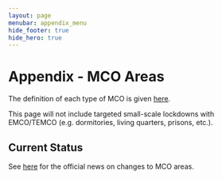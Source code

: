 ```yaml
---
layout: page
menubar: appendix_menu
hide_footer: true
hide_hero: true
---
```



# Appendix - MCO Areas

The definition of each type of MCO is given [here](/appendix-acronyms).

This page will not include targeted small-scale lockdowns with EMCO/TEMCO (e.g. dormitories, living quarters, prisons, etc.).

## Current Status

See [here](http://covid-19.moh.gov.my/faqsop/sop-perintah-kawalan-pergerakan-pkp) for the official news on changes to MCO areas.

<!-- 

The entire country is on RMCO until 31 Mar 2021.

| States |  |  |  |
|--------|--|--|--|
| Johor<sup>1</sup>    | [Negeri Sembilan]  | Perlis<sup>3</sup>   | Terengganu<sup>2</sup> |
| Kedah<sup>2</sup>    | Pahang<sup>2</sup> | Sabah<sup>1</sup>    | W.P. Kuala Lumpur<sup>1</sup> |
| Kelantan<sup>1</sup> | Penang<sup>1</sup> | [Sarawak]            | W.P. Labuan<sup>1</sup> |
| Melaka<sup>1</sup>   | Perak<sup>2</sup>  | Selangor<sup>1</sup> | W.P. Putrajaya<sup>1</sup> |


_<sup>1</sup> MCO until 4 Feb 2021_

_<sup>2</sup> CMCO until 21 Jan 2021, then MCO until 4 Feb 2021_

_<sup>3</sup> RMCO until 21 Jan 2021, then MCO until 4 Feb 2021_ 


| States/F.T.s | MCOs and Effective Periods |
|--------|-|
|Johor| MCO: until 26 Jan 2021 |
|Kedah| CMCO: until 21 Jan 2021<br/>MCO: 22 Jan - 4 Feb 2021 |
|Kelantan| MCO: until 26 Jan 2021 |
|Melaka| MCO: until 26 Jan 2021 |
|[Negeri Sembilan]| CMCO: until 21 Jan 2021<br/>MCO: 22 Jan - 4 Feb 2021 |
|Pahang| CMCO: until 21 Jan 2021<br/>MCO: 22 Jan - 4 Feb 2021 |
|Penang| MCO: until 26 Jan 2021 |
|Perak| CMCO: until 21 Jan 2021<br/>MCO: 22 Jan - 4 Feb 2021 |
|Perlis| RMCO: until 21 Jan 2021<br/>MCO: 22 Jan - 4 Feb 2021 |
|Sabah| MCO: until 26 Jan 2021 |
|[Sarawak]| CMCO: until 31 Jan 2021 |
|Selangor| MCO: until 26 Jan 2021 |
|Terengganu| CMCO: until 21 Jan 2021<br/>MCO: 22 Jan - 4 Feb 2021 |
|W.P. Kuala Lumpur| MCO: until 26 Jan 2021 |
|W.P. Labuan| MCO: until 26 Jan 2021 |
|W.P. Putrajaya| MCO: until 26 Jan 2021 | 

The following arrangement is valid until 31 Mar 2021, unless otherwise indicated.

| MCO Type | States/FTs Affected                                                     |
|:--------:|-------------------------------------------------------------------------|
| MCO      | - |
| CMCO     | Johor, Kelantan, Kuala Lumpur, Penang, Sarawak\*, Selangor |
| RMCO     | [Kedah], Labuan, Melaka, [Negeri Sembilan], Pahang, Perak, Perlis, Putrajaya, Terengganu, [Sabah], Putrajaya, Labuan | 


_* Sarawak's CMCO takes effect until 29 Mar 2021._


## Additional Notes


_-_
### Johor {#johor}

\-

### Kedah {#kedah}

| MCO Type | Areas Affected | Effective Period |
|:--------:|----------------|:--------------:|
| CMCO | Kuala Muda, Kulim | until 31 Mar 2021 |
| RMCO | All other areas | until 31 Mar 2021 |

### Kelantan {#kelantan}

\-

### Kuala Lumpur {#kuala-lumpur}

\-

### Labuan {#labuan}

\-

### Melaka {#melaka}

\- 


### Negeri Sembilan {#negeri-sembilan}

| MCO Type | Areas Affected | Effective Period |
|:--------:|----------------|:--------------:|
| CMCO | Seremban | until 31 Mar 2021 |
| RMCO | All other areas | until 31 Mar 2021 |

### Pahang {#pahang}

\-

### Penang {#penang}

\-

### Perak {#perak}

\-

### Perlis {#perlis}

\-

### Putrajaya {#putrajaya}

\-

### Sabah {#sabah}

| MCO Type | Areas Affected | Effective Period |
|:--------:|----------------|:--------------:|
| MCO | Nabawan | until 31 Mar 2021 |
| RMCO | All other areas | until 31 Mar 2021 |

### Sarawak {#sarawak}

| MCO Type | Areas Affected | Effective Period |
|:--------:|----------------|:--------------:|
| MCO | Sibu | until 14 Feb 2021 |
| CMCO | All other areas | until 14 Feb 2021 |

### Selangor {#selangor}

\-

### Terengganu {#terengganu}

\-

 -->

[Johor]: #johor
[Kedah]: #kedah
[Kelantan]: #kelantan
[KL]: #kuala-lumpur
[Kuala Lumpur]: #kuala-lumpur
[Labuan]: #labuan
[Melaka]: #melaka
[Negeri Sembilan]: #negeri-sembilan
[Pahang]: #pahang
[Penang]: #penang
[Perak]: #perak
[Perlis]: #perlis
[Putrajaya]: #putrajaya
[Sabah]: #sabah
[Sarawak]: #sarawak
[Selangor]: #selangor
[Terengganu]: #terengganu
[W.P. Kuala Lumpur]: #kuala-lumpur
[W.P. Labuan]: #labuan
[W.P. Putrajaya]: #putrajaya
